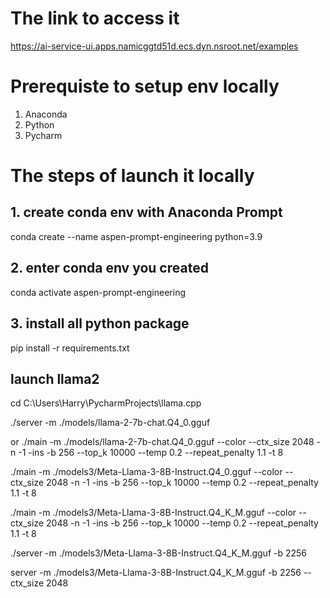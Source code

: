 # The link to access it 
https://ai-service-ui.apps.namicggtd51d.ecs.dyn.nsroot.net/examples

# Prerequiste to setup env locally 
1. Anaconda 
2. Python
3. Pycharm

# The steps of launch it locally 
## 1. create conda env with Anaconda Prompt
conda create --name aspen-prompt-engineering python=3.9
## 2. enter conda env you created
conda activate aspen-prompt-engineering
## 3. install all python package 
pip install -r requirements.txt


## launch llama2

cd C:\Users\Harry\PycharmProjects\llama.cpp

./server -m ./models/llama-2-7b-chat.Q4_0.gguf

or 
./main -m ./models/llama-2-7b-chat.Q4_0.gguf --color --ctx_size 2048 -n -1 -ins -b 256 --top_k 10000 --temp 0.2 --repeat_penalty 1.1 -t 8

./main -m ./models3/Meta-Llama-3-8B-Instruct.Q4_0.gguf --color --ctx_size 2048 -n -1 -ins -b 256 --top_k 10000 --temp 0.2 --repeat_penalty 1.1 -t 8


./main -m ./models3/Meta-Llama-3-8B-Instruct.Q4_K_M.gguf --color --ctx_size 2048 -n -1 -ins -b 256 --top_k 10000 --temp 0.2 --repeat_penalty 1.1 -t 8

./server -m ./models3/Meta-Llama-3-8B-Instruct.Q4_K_M.gguf -b 2256 

server -m ./models3/Meta-Llama-3-8B-Instruct.Q4_K_M.gguf -b 2256 --ctx_size 2048


